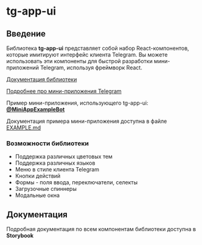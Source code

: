 # tg-app-ui

## Введение

Библиотека **tg-app-ui** представляет собой набор React-компонентов, которые имитируют интерфейс клиента Telegram. Вы можете использовать эти компоненты для быстрой разработки мини-приложений Telegram, используя фреймворк React.

[Документация библиотеки](##Документация)

[Подробнее про мини-приложения Telegram](https://core.telegram.org/bots/webapps)

Пример мини-приложения, использующего tg-app-ui: [**@MiniAppExampleBot**](https://t.me/MiniAppExampleBot)

Документация примера мини-приложения доступна в файле [EXAMPLE.md](EXAMPLE.ru.md)


### Возможности библиотеки

- Поддержка различных цветовых тем
- Поддержка различных языков
- Меню в стиле клиента Telegram
- Кнопки действий
- Формы - поля ввода, переключатели, селекты
- Загрузочные спиннеры
- Модальные окна

##  Документация

Подробная документация по всем компонентам библиотеки доступна в **Storybook**
